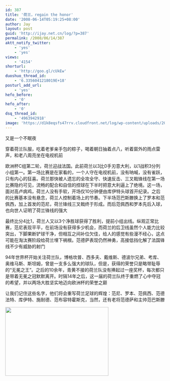 ```yaml
---
id: 387
title: '荷兰，regain the honor'
date: '2008-06-14T05:19:25+08:00'
author: Jay
layout: post
guid: 'http://ijay.net.cn/log/?p=387'
permalink: /2008/06/14/387
aktt_notify_twitter:
    - 'yes'
    - 'yes'
views:
    - '4154'
shorturl:
    - 'http://goo.gl/cUkEw'
duoshuo_thread_id:
    - '6.3356041218019E+18'
posturl_add_url:
    - 'yes'
hefo_before:
    - '0'
hefo_after:
    - '0'
dsq_thread_id:
    - '4963942918'
image: 'https://d1k8eqsfs47rrv.cloudfront.net/log/wp-content/uploads/2008/06/nl-knvb.gif'
---
```


又是一个不眠夜

穿着荷兰队服，吃着老爹亲手包的粽子，喝着朝日抽着点八，听着窗外的雨点雷声，和老八周亮坐在电视机前

欧洲杯C组第二轮，荷兰迎战法国。此前荷兰以3比0手刃意大利，以1战积3分列小组第一。第一场比赛是在家看的，一个人守在电视机前，没有呐喊，没有雀跃，只有内心的狂喜。荷兰那快被人遗忘的全攻全守、快速反击、三叉戟锋线在第一场比赛隐约可见，流畅的配合和自信的控球在下半时把意大利逼上了绝境。这一场，面对高卢病鸡，荷兰人没有手软，开场仅10分钟便由库伊特头球首开纪录。之后的比赛基本没有悬念，荷兰人控制着场上的节奏。下半场范巴斯滕换上了罗本和范佩西，加上首发的范尼，荷兰锋线三叉戟终于形成。而后范佩西和罗本先后入球，也向世人证明了荷兰锋线的强大

最终比分4比1，荷兰人又以3个净胜球获得了胜利，提前小组出线。纵观正常比赛，范尼表现平平，在前场没有获得多少机会，而荷兰的后卫线虽然个人能力比较突出，下脚果断铲球干净，但相互之间补位欠佳，给人的感觉有些漫不经心，这点可能在淘汰赛阶段给荷兰埋下祸根。范德萨表现仍然神勇，高接低挡化解了法国锋线不少有威胁的射门

94年世界杯开始关注荷兰队，博格坎普、西多夫、戴维斯、德波尔兄弟、考库、奥维马斯、斯坦姆，曾是一支多么强大的球队，但是，获得的荣誉只是略带耻辱的“无冕之王”。之后的10余年，青黄不接的荷兰队没有捧起过一座奖杯，每次都只是带着无冕之冠默默离开。时隔14年之后，这一届的荷兰队终于重燃了心中夺冠的希望，并以两场大胜坚实地迈向欧洲杯的荣誉之巅

让我们记住这些名字，他们将会重写荷兰足球的辉煌：范尼、罗本、范佩西、范德法特、库伊特、施耐德、范布容特霍斯克，当然，还有老将范德萨和主帅范巴斯滕

<a href="http://jayxu.com/log/wp-content/uploads/2008/06/nl-knvb.gif"><img class="size-full wp-image-388 alignnone" title="nl-knvb" src="http://jayxu.com/log/wp-content/uploads/2008/06/nl-knvb.gif" alt="" width="326" height="217" /></a>